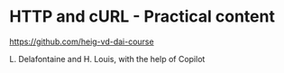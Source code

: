 # HTTP and cURL - Practical content

<https://github.com/heig-vd-dai-course>

L. Delafontaine and H. Louis, with the help of Copilot
